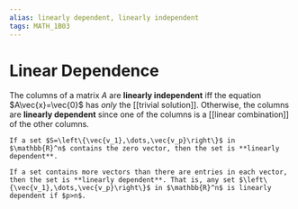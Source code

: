 ```yaml
---
alias: linearly dependent, linearly independent
tags: MATH_1B03
---
```

# Linear Dependence
The columns of a matrix $A$ are **linearly independent** iff the equation $A\vec{x}=\vec{0}$ has *only* the [[trivial solution]]. Otherwise, the columns are **linearly dependent** since one of the columns is a [[linear combination]] of the other columns. 

```ad-tip
If a set $S=\left\{\vec{v_1},\dots,\vec{v_p}\right\}$ in $\mathbb{R}^n$ contains the zero vector, then the set is **linearly dependent**.
```

```ad-tip
If a set contains more vectors than there are entries in each vector, then the set is **linearly dependent**. That is, any set $\left\{\vec{v_1},\dots,\vec{v_p}\right\}$ in $\mathbb{R}^n$ is linearly dependent if $p>n$. 
```